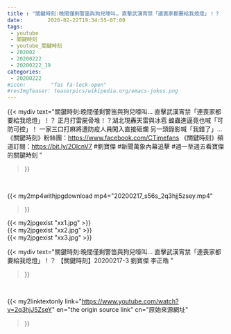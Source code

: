 ```yaml
---
title : "關鍵時刻:晚間僅剩警笛與狗兒嚎叫… 直擊武漢宵禁「連喪家都要給我熄燈」！？ 【關鍵時刻】20200217-3 劉寶傑 李正皓 "
date:        2020-02-22T19:34:55-07:00
tags:
 - youtube
 - 關鍵時刻
 - youtube_關鍵時刻
 - 202002
 - 20200222
 - 20200222_19
categories:
 - 20200222
#icon:        "fas fa-lock-open"
#resImgTeaser: teaserpics/wikipedia.org/emacs-jokes.png
---
```


{{< mydiv text="關鍵時刻:晚間僅剩警笛與狗兒嚎叫… 直擊武漢宵禁「連喪家都要給我熄燈」！？ 正月打雷屍骨堆！？湖北現轟天雷與冰雹 蝗蟲進逼竟也喊「可防可控」！ 一家三口打麻將遭防疫人員闖入直接砸爛 另一頭錄影喊「我錯了」…  《關鍵時刻》粉絲團：https://www.facebook.com/CTimefans 《關鍵時刻》頻道訂閱：https://bit.ly/2OlcnV7  #劉寶傑 #新聞萬象內幕追擊 #週一至週五看寶傑的關鍵時刻 "
>}}
<br>


{{< my2mp4withjpgdownload mp4="20200217_s56s_2q3hjj5zsey.mp4"
>}}

{{< my2jpgexist "xx1.jpg" >}}<br>
{{< my2jpgexist "xx2.jpg" >}}<br>
{{< my2jpgexist "xx3.jpg" >}}<br>



{{< mydiv text="關鍵時刻:晚間僅剩警笛與狗兒嚎叫… 直擊武漢宵禁「連喪家都要給我熄燈」！？ 【關鍵時刻】20200217-3 劉寶傑 李正皓 "
>}}
<br>

{{< my2linktextonly link="https://www.youtube.com/watch?v=2q3hjJ5ZseY"
en="the origin source link" cn="原始來源網址"
>}}


<br>

